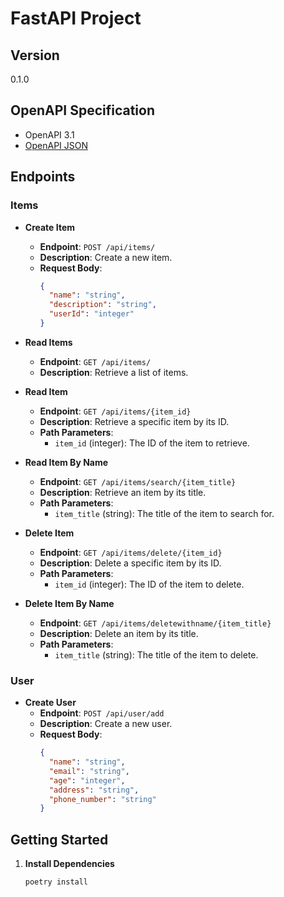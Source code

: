 # FastAPI Project

## Version
0.1.0

## OpenAPI Specification
- OpenAPI 3.1
- [OpenAPI JSON](./openapi.json)

## Endpoints

### Items

- **Create Item**
  - **Endpoint**: `POST /api/items/`
  - **Description**: Create a new item.
  - **Request Body**: 
    ```json
    {
      "name": "string",
      "description": "string",
      "userId": "integer"
    }
    ```

- **Read Items**
  - **Endpoint**: `GET /api/items/`
  - **Description**: Retrieve a list of items.

- **Read Item**
  - **Endpoint**: `GET /api/items/{item_id}`
  - **Description**: Retrieve a specific item by its ID.
  - **Path Parameters**: 
    - `item_id` (integer): The ID of the item to retrieve.

- **Read Item By Name**
  - **Endpoint**: `GET /api/items/search/{item_title}`
  - **Description**: Retrieve an item by its title.
  - **Path Parameters**:
    - `item_title` (string): The title of the item to search for.

- **Delete Item**
  - **Endpoint**: `GET /api/items/delete/{item_id}`
  - **Description**: Delete a specific item by its ID.
  - **Path Parameters**:
    - `item_id` (integer): The ID of the item to delete.

- **Delete Item By Name**
  - **Endpoint**: `GET /api/items/deletewithname/{item_title}`
  - **Description**: Delete an item by its title.
  - **Path Parameters**:
    - `item_title` (string): The title of the item to delete.

### User

- **Create User**
  - **Endpoint**: `POST /api/user/add`
  - **Description**: Create a new user.
  - **Request Body**:
    ```json
    {
      "name": "string",
      "email": "string",
      "age": "integer",
      "address": "string",
      "phone_number": "string"
    }
    ```

## Getting Started

1. **Install Dependencies**
   ```bash
   poetry install
